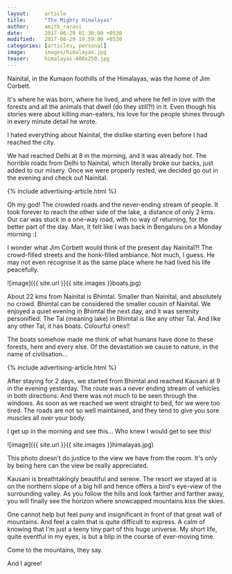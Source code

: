```yaml
---
layout:     article
title:      "The Mighty Himalayas"
author:     amith_raravi
date:       2017-06-29 01:30:00 +0530
modified:   2017-06-29 19:59:00 +0530
categories: [articles, personal]
image:      images/himalayas.jpg
teaser:     himalayas-400x250.jpg
---
```


Nainital, in the Kumaon foothills of the Himalayas, was the home of Jim Corbett.

It's where he was born, where he lived, and where he fell in love with the forests and all the animals that dwell (do they still?!) in it. Even though his stories were about killing man-eaters, his love for the people shines through in every minute detail he wrote.

I hated everything about Nainital, the dislike starting even before I had reached the city.

We had reached Delhi at 8 in the morning, and it was already hot. The horrible roads from Delhi to Nainital, which literally broke our backs, just added to our misery. Once we were properly rested, we decided go out in the evening and check out Nainital.

{% include advertising-article.html %}

Oh my god! The crowded roads and the never-ending stream of people. It took forever to reach the other side of the lake, a distance of only 2 kms. Our car was stuck in a one-way road, with no way of returning, for the better part of the day. Man, It felt like I was back in Bengaluru on a Monday morning :(

I wonder what Jim Corbett would think of the present day Nainital?! The crowd-filled streets and the honk-filled ambiance. Not much, I guess. He may not even recognise it as the same place where he had lived his life peacefully.

![image]({{ site.url }}{{ site.images }}boats.jpg)

About 22 kms from Nainital is Bhimtal. Smaller than Nainital, and absolutely no crowd. Bhimtal can be considered the smaller cousin of Nainital. We enjoyed a quiet evening in Bhimtal the next day, and it was serenity personified. The Tal (meaning lake) in Bhimtal is like any other Tal. And like any other Tal, it has boats. Colourful ones!!

The boats somehow made me think of what humans have done to these forests, here and every else. Of the devastation we cause to nature, in the name of civilisation...

{% include advertising-article.html %}

After staying for 2 days, we started from Bhimtal and reached Kausani at 9 in the evening yesterday. The route was a never ending stream of vehicles in both directions. And there was not much to be seen through the windows. As soon as we reached we went straight to bed, for we were too tired. The roads are not so well maintained, and they tend to give you sore muscles all over your body.

I get up in the morning and see this... Who knew I would get to see this!

![image]({{ site.url }}{{ site.images }}himalayas.jpg)
<figcaption>This photo doesn't do justice to the view we have from the room. It's only by being here can the view be really appreciated.</figcaption>

Kausani is breathtakingly beautiful and serene. The resort we stayed at is on the northern slope of a big hill and hence offers a bird's eye-view of the surrounding valley. As you follow the hills and look farther and farther away, you will finally see the horizon where snowcapped mountains kiss the skies.

One cannot help but feel puny and insignificant in front of that great wall of mountains. And feel a calm that is quite difficult to express. A calm of knowing that I'm just a teeny tiny part of this huge universe. My short life, quite eventful in my eyes, is but a blip in the course of ever-moving time.

Come to the mountains, they say.

And I agree!
